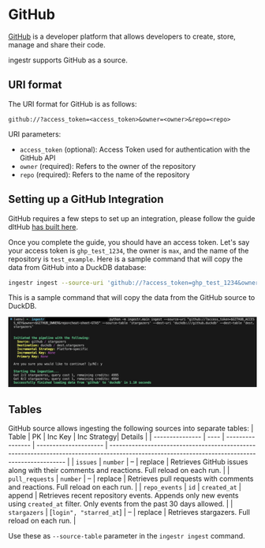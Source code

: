 # GitHub

[GitHub](https://github.com/) is a developer platform that allows developers to create, store, manage and share their code.

ingestr supports GitHub as a source.

## URI format

The URI format for GitHub is as follows:

```plaintext
github://?access_token=<access_token>&owner=<owner>&repo=<repo>
```

URI parameters:

- `access_token` (optional): Access Token used for authentication with the GitHub API
- `owner` (required): Refers to the owner of the repository
- `repo` (required): Refers to the name of the repository


## Setting up a GitHub Integration

GitHub requires a few steps to set up an integration, please follow the guide dltHub [has built here](https://dlthub.com/docs/dlt-ecosystem/verified-sources/github#setup-guide).

Once you complete the guide, you should have an access token. Let's say your access token is `ghp_test_1234`, the owner is `max`, and the name of the repository is `test_example`. Here is a sample command that will copy the data from GitHub into a DuckDB database:

```sh
ingestr ingest --source-uri 'github://?access_token=ghp_test_1234&owner=max&repo=test_example' --source-table 'issues' --dest-uri duckdb:///github.duckdb --dest-table 'dest.issues'
```

This is a sample command that will copy the data from the GitHub source to DuckDB.

<img alt="github_img" src="../media/github.png" />

## Tables

GitHub source allows ingesting the following sources into separate tables:
| Table           | PK   | Inc Key | Inc Strategy| Details                                                                                                                                        |
| --------------- | ---- | ---------------- | --------------------- | ---------------------------------------------------------------------------------------------------------------------------------------------- |
| `issues`        | `number` | –                | replace               | Retrieves GitHub issues along with their comments and reactions. Full reload on each run.                                        |
| `pull_requests` | `number` | –                | replace               | Retrieves pull requests with comments and reactions. Full reload on each run.                                                    |
| `repo_events`   | `id` | `created_at`     | append  | Retrieves recent repository events. Appends only new events using `created_at` filter. Only events from the past 30 days allowed. |
| `stargazers`    | [`login", "starred_at`] | –                | replace               | Retrieves stargazers. Full reload on each run.                                  |


Use these as `--source-table` parameter in the `ingestr ingest` command.
 